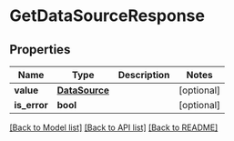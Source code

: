 # GetDataSourceResponse

## Properties
Name | Type | Description | Notes
------------ | ------------- | ------------- | -------------
**value** | [**DataSource**](DataSource.md) |  | [optional] 
**is_error** | **bool** |  | [optional] 

[[Back to Model list]](../README.md#documentation-for-models) [[Back to API list]](../README.md#documentation-for-api-endpoints) [[Back to README]](../README.md)

